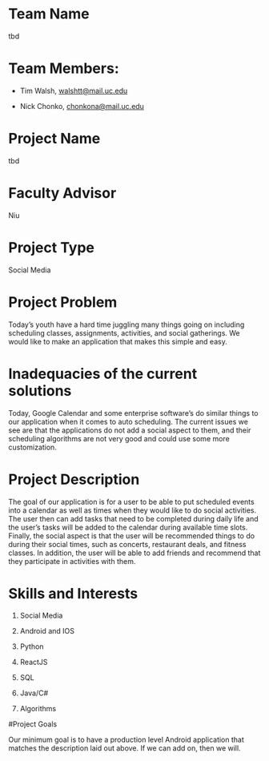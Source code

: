 # Team Name

tbd

# Team Members:

 - Tim Walsh, walshtt@mail.uc.edu

 - Nick Chonko, chonkona@mail.uc.edu

# Project Name

tbd

# Faculty Advisor

Niu

# Project Type

Social Media

# Project Problem

Today’s youth have a hard time juggling many things going on including scheduling classes, assignments, activities, and social gatherings. We would like to make an application that makes this simple and easy.

# Inadequacies of the current solutions

Today, Google Calendar and some enterprise software’s do similar things to our application when it comes to auto scheduling. The current issues we see are that the applications do not add a social aspect to them, and their scheduling algorithms are not very good and could use some more customization.

# Project Description

The goal of our application is for a user to be able to put scheduled events into a calendar as well as times when they would like to do social activities. The user then can add tasks that need to be completed during daily life and the user’s tasks will be added to the calendar during available time slots. Finally, the social aspect is that the user will be recommended things to do during their social times, such as concerts, restaurant deals, and fitness classes. In addition, the user will be able to add friends and recommend that they participate in activities with them.

# Skills and Interests

1. Social Media

2. Android and IOS

3. Python

4. ReactJS

5. SQL

6. Java/C#

7. Algorithms

#Project Goals

Our minimum goal is to have a production level Android application that matches the description laid out above. If we can add on, then we will.